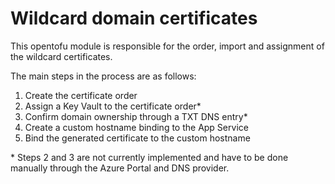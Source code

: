 # Wildcard domain certificates

This opentofu module is responsible for the order, import and assignment of
the wildcard certificates.

The main steps in the process are as follows:

  1. Create the certificate order
  2. Assign a Key Vault to the certificate order*
  3. Confirm domain ownership through a TXT DNS entry*
  4. Create a custom hostname binding to the App Service
  5. Bind the generated certificate to the custom hostname


\* Steps 2 and 3 are not currently implemented and have to be done manually
through the Azure Portal and DNS provider.

